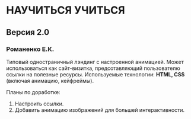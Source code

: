 # НАУЧИТЬСЯ УЧИТЬСЯ
## Версия 2.0

### Романенко Е.К.

Типовый одностраничный лэндинг с настроенной анимацией. 
Может использоваться как сайт-визитка, предсотавляющий пользователю ссылки на полезные ресурсы. 
Используемые технологии: **HTML, CSS** (включая анимацию, кейфреймы).

Планы по доработке: 
1. Настроить ссылки.
2. Добавить анимацию изображений для большей интерактивности. 
